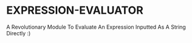 # EXPRESSION-EVALUATOR
A Revolutionary Module To Evaluate An Expression Inputted As A String Directly :)
